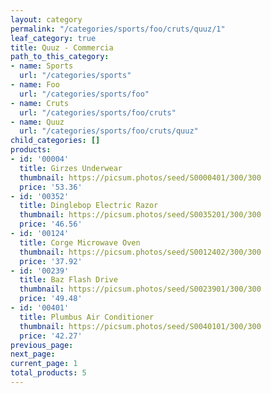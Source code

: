 ```yaml
---
layout: category
permalink: "/categories/sports/foo/cruts/quuz/1"
leaf_category: true
title: Quuz - Commercia
path_to_this_category:
- name: Sports
  url: "/categories/sports"
- name: Foo
  url: "/categories/sports/foo"
- name: Cruts
  url: "/categories/sports/foo/cruts"
- name: Quuz
  url: "/categories/sports/foo/cruts/quuz"
child_categories: []
products:
- id: '00004'
  title: Girzes Underwear
  thumbnail: https://picsum.photos/seed/S0000401/300/300
  price: '53.36'
- id: '00352'
  title: Dinglebop Electric Razor
  thumbnail: https://picsum.photos/seed/S0035201/300/300
  price: '46.56'
- id: '00124'
  title: Corge Microwave Oven
  thumbnail: https://picsum.photos/seed/S0012402/300/300
  price: '37.92'
- id: '00239'
  title: Baz Flash Drive
  thumbnail: https://picsum.photos/seed/S0023901/300/300
  price: '49.48'
- id: '00401'
  title: Plumbus Air Conditioner
  thumbnail: https://picsum.photos/seed/S0040101/300/300
  price: '42.27'
previous_page: 
next_page: 
current_page: 1
total_products: 5
---
```

